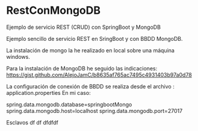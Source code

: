 # RestConMongoDB
Ejemplo de servicio REST (CRUD) con SpringBoot y MongoDB

Ejemplo sencillo de servicio REST en SringBoot y con BBDD MongoDB.

La instalación de mongo la he realizado en local sobre una máquina windows.

Para la instalación de MongoDB he seguido las indicaciones:
https://gist.github.com/AlejoJamC/b8635af765ac7495c4931403b97a0d78

La configuración de conexión de  BBDD se realiza desde el archivo : application.properties
En mi caso:

spring.data.mongodb.database=springbootMongo
spring.data.mongodb.host=localhost
spring.data.mongodb.port=27017

Esclavos
df
df
dfdfdf
